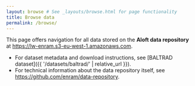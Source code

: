 ```yaml
---
layout: browse # See _layouts/browse.html for page functionality
title: Browse data
permalink: /browse/
---
```


This page offers navigation for all data stored on the **Aloft data repository** at <https://lw-enram.s3-eu-west-1.amazonaws.com>.

- For dataset metadata and download instructions, see [BALTRAD dataset]({{ '/datasets/baltrad/' | relative_url }}).
- For technical information about the data repository itself, see <https://github.com/enram/data-repository>.

